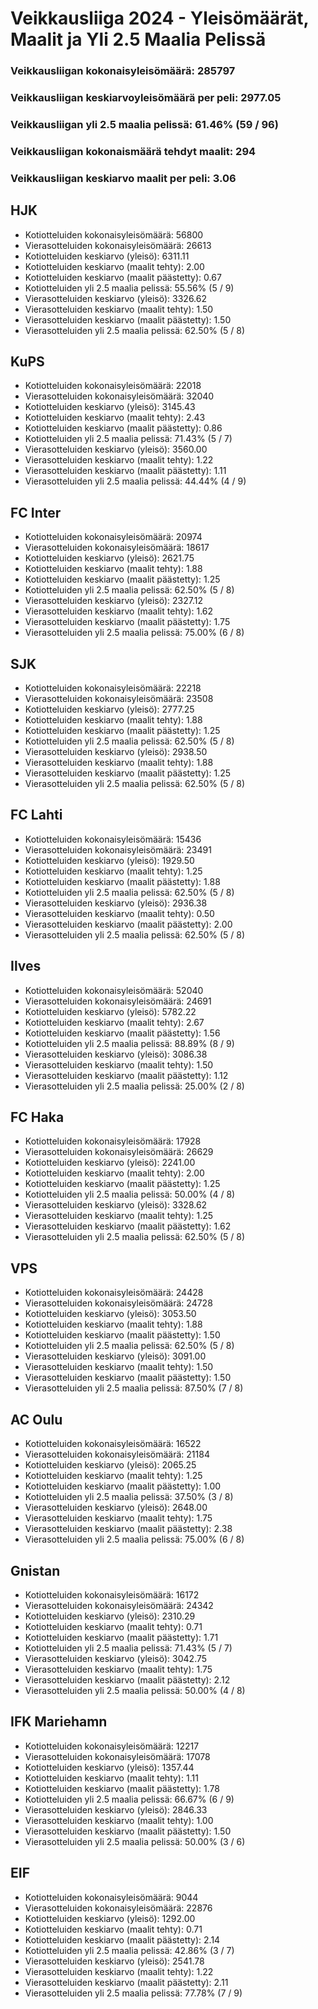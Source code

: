 # Veikkausliiga 2024 - Yleisömäärät, Maalit ja Yli 2.5 Maalia Pelissä

### Veikkausliigan kokonaisyleisömäärä: 285797
### Veikkausliigan keskiarvoyleisömäärä per peli: 2977.05
### Veikkausliigan yli 2.5 maalia pelissä: 61.46% (59 / 96)
### Veikkausliigan kokonaismäärä tehdyt maalit: 294
### Veikkausliigan keskiarvo maalit per peli: 3.06

## HJK
- Kotiotteluiden kokonaisyleisömäärä: 56800
- Vierasotteluiden kokonaisyleisömäärä: 26613
- Kotiotteluiden keskiarvo (yleisö): 6311.11
- Kotiotteluiden keskiarvo (maalit tehty): 2.00
- Kotiotteluiden keskiarvo (maalit päästetty): 0.67
- Kotiotteluiden yli 2.5 maalia pelissä: 55.56% (5 / 9)
- Vierasotteluiden keskiarvo (yleisö): 3326.62
- Vierasotteluiden keskiarvo (maalit tehty): 1.50
- Vierasotteluiden keskiarvo (maalit päästetty): 1.50
- Vierasotteluiden yli 2.5 maalia pelissä: 62.50% (5 / 8)

## KuPS
- Kotiotteluiden kokonaisyleisömäärä: 22018
- Vierasotteluiden kokonaisyleisömäärä: 32040
- Kotiotteluiden keskiarvo (yleisö): 3145.43
- Kotiotteluiden keskiarvo (maalit tehty): 2.43
- Kotiotteluiden keskiarvo (maalit päästetty): 0.86
- Kotiotteluiden yli 2.5 maalia pelissä: 71.43% (5 / 7)
- Vierasotteluiden keskiarvo (yleisö): 3560.00
- Vierasotteluiden keskiarvo (maalit tehty): 1.22
- Vierasotteluiden keskiarvo (maalit päästetty): 1.11
- Vierasotteluiden yli 2.5 maalia pelissä: 44.44% (4 / 9)

## FC Inter
- Kotiotteluiden kokonaisyleisömäärä: 20974
- Vierasotteluiden kokonaisyleisömäärä: 18617
- Kotiotteluiden keskiarvo (yleisö): 2621.75
- Kotiotteluiden keskiarvo (maalit tehty): 1.88
- Kotiotteluiden keskiarvo (maalit päästetty): 1.25
- Kotiotteluiden yli 2.5 maalia pelissä: 62.50% (5 / 8)
- Vierasotteluiden keskiarvo (yleisö): 2327.12
- Vierasotteluiden keskiarvo (maalit tehty): 1.62
- Vierasotteluiden keskiarvo (maalit päästetty): 1.75
- Vierasotteluiden yli 2.5 maalia pelissä: 75.00% (6 / 8)

## SJK
- Kotiotteluiden kokonaisyleisömäärä: 22218
- Vierasotteluiden kokonaisyleisömäärä: 23508
- Kotiotteluiden keskiarvo (yleisö): 2777.25
- Kotiotteluiden keskiarvo (maalit tehty): 1.88
- Kotiotteluiden keskiarvo (maalit päästetty): 1.25
- Kotiotteluiden yli 2.5 maalia pelissä: 62.50% (5 / 8)
- Vierasotteluiden keskiarvo (yleisö): 2938.50
- Vierasotteluiden keskiarvo (maalit tehty): 1.88
- Vierasotteluiden keskiarvo (maalit päästetty): 1.25
- Vierasotteluiden yli 2.5 maalia pelissä: 62.50% (5 / 8)

## FC Lahti
- Kotiotteluiden kokonaisyleisömäärä: 15436
- Vierasotteluiden kokonaisyleisömäärä: 23491
- Kotiotteluiden keskiarvo (yleisö): 1929.50
- Kotiotteluiden keskiarvo (maalit tehty): 1.25
- Kotiotteluiden keskiarvo (maalit päästetty): 1.88
- Kotiotteluiden yli 2.5 maalia pelissä: 62.50% (5 / 8)
- Vierasotteluiden keskiarvo (yleisö): 2936.38
- Vierasotteluiden keskiarvo (maalit tehty): 0.50
- Vierasotteluiden keskiarvo (maalit päästetty): 2.00
- Vierasotteluiden yli 2.5 maalia pelissä: 62.50% (5 / 8)

## Ilves
- Kotiotteluiden kokonaisyleisömäärä: 52040
- Vierasotteluiden kokonaisyleisömäärä: 24691
- Kotiotteluiden keskiarvo (yleisö): 5782.22
- Kotiotteluiden keskiarvo (maalit tehty): 2.67
- Kotiotteluiden keskiarvo (maalit päästetty): 1.56
- Kotiotteluiden yli 2.5 maalia pelissä: 88.89% (8 / 9)
- Vierasotteluiden keskiarvo (yleisö): 3086.38
- Vierasotteluiden keskiarvo (maalit tehty): 1.50
- Vierasotteluiden keskiarvo (maalit päästetty): 1.12
- Vierasotteluiden yli 2.5 maalia pelissä: 25.00% (2 / 8)

## FC Haka
- Kotiotteluiden kokonaisyleisömäärä: 17928
- Vierasotteluiden kokonaisyleisömäärä: 26629
- Kotiotteluiden keskiarvo (yleisö): 2241.00
- Kotiotteluiden keskiarvo (maalit tehty): 2.00
- Kotiotteluiden keskiarvo (maalit päästetty): 1.25
- Kotiotteluiden yli 2.5 maalia pelissä: 50.00% (4 / 8)
- Vierasotteluiden keskiarvo (yleisö): 3328.62
- Vierasotteluiden keskiarvo (maalit tehty): 1.25
- Vierasotteluiden keskiarvo (maalit päästetty): 1.62
- Vierasotteluiden yli 2.5 maalia pelissä: 62.50% (5 / 8)

## VPS
- Kotiotteluiden kokonaisyleisömäärä: 24428
- Vierasotteluiden kokonaisyleisömäärä: 24728
- Kotiotteluiden keskiarvo (yleisö): 3053.50
- Kotiotteluiden keskiarvo (maalit tehty): 1.88
- Kotiotteluiden keskiarvo (maalit päästetty): 1.50
- Kotiotteluiden yli 2.5 maalia pelissä: 62.50% (5 / 8)
- Vierasotteluiden keskiarvo (yleisö): 3091.00
- Vierasotteluiden keskiarvo (maalit tehty): 1.50
- Vierasotteluiden keskiarvo (maalit päästetty): 1.50
- Vierasotteluiden yli 2.5 maalia pelissä: 87.50% (7 / 8)

## AC Oulu
- Kotiotteluiden kokonaisyleisömäärä: 16522
- Vierasotteluiden kokonaisyleisömäärä: 21184
- Kotiotteluiden keskiarvo (yleisö): 2065.25
- Kotiotteluiden keskiarvo (maalit tehty): 1.25
- Kotiotteluiden keskiarvo (maalit päästetty): 1.00
- Kotiotteluiden yli 2.5 maalia pelissä: 37.50% (3 / 8)
- Vierasotteluiden keskiarvo (yleisö): 2648.00
- Vierasotteluiden keskiarvo (maalit tehty): 1.75
- Vierasotteluiden keskiarvo (maalit päästetty): 2.38
- Vierasotteluiden yli 2.5 maalia pelissä: 75.00% (6 / 8)

## Gnistan
- Kotiotteluiden kokonaisyleisömäärä: 16172
- Vierasotteluiden kokonaisyleisömäärä: 24342
- Kotiotteluiden keskiarvo (yleisö): 2310.29
- Kotiotteluiden keskiarvo (maalit tehty): 0.71
- Kotiotteluiden keskiarvo (maalit päästetty): 1.71
- Kotiotteluiden yli 2.5 maalia pelissä: 71.43% (5 / 7)
- Vierasotteluiden keskiarvo (yleisö): 3042.75
- Vierasotteluiden keskiarvo (maalit tehty): 1.75
- Vierasotteluiden keskiarvo (maalit päästetty): 2.12
- Vierasotteluiden yli 2.5 maalia pelissä: 50.00% (4 / 8)

## IFK Mariehamn
- Kotiotteluiden kokonaisyleisömäärä: 12217
- Vierasotteluiden kokonaisyleisömäärä: 17078
- Kotiotteluiden keskiarvo (yleisö): 1357.44
- Kotiotteluiden keskiarvo (maalit tehty): 1.11
- Kotiotteluiden keskiarvo (maalit päästetty): 1.78
- Kotiotteluiden yli 2.5 maalia pelissä: 66.67% (6 / 9)
- Vierasotteluiden keskiarvo (yleisö): 2846.33
- Vierasotteluiden keskiarvo (maalit tehty): 1.00
- Vierasotteluiden keskiarvo (maalit päästetty): 1.50
- Vierasotteluiden yli 2.5 maalia pelissä: 50.00% (3 / 6)

## EIF
- Kotiotteluiden kokonaisyleisömäärä: 9044
- Vierasotteluiden kokonaisyleisömäärä: 22876
- Kotiotteluiden keskiarvo (yleisö): 1292.00
- Kotiotteluiden keskiarvo (maalit tehty): 0.71
- Kotiotteluiden keskiarvo (maalit päästetty): 2.14
- Kotiotteluiden yli 2.5 maalia pelissä: 42.86% (3 / 7)
- Vierasotteluiden keskiarvo (yleisö): 2541.78
- Vierasotteluiden keskiarvo (maalit tehty): 1.22
- Vierasotteluiden keskiarvo (maalit päästetty): 2.11
- Vierasotteluiden yli 2.5 maalia pelissä: 77.78% (7 / 9)


